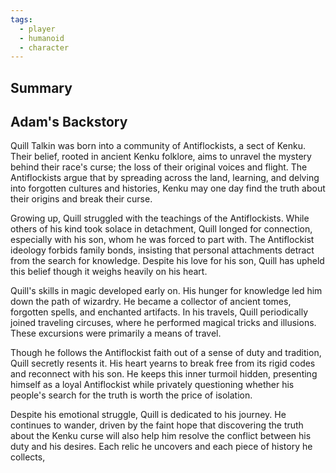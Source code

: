 ```yaml
---
tags:
  - player
  - humanoid
  - character
---
```

## Summary

## Adam's Backstory

Quill Talkin was born into a community of Antiflockists, a sect of Kenku. Their belief, rooted in ancient Kenku folklore, aims to unravel the mystery behind their race's curse; the loss of their original voices and flight. The Antiflockists argue that by spreading across the land, learning, and delving into forgotten cultures and histories, Kenku may one day find the truth about their origins and break their curse.

Growing up, Quill struggled with the teachings of the Antiflockists. While others of his kind took solace in detachment, Quill longed for connection, especially with his son, whom he was forced to part with. The Antiflockist ideology forbids family bonds, insisting that personal attachments detract from the search for knowledge. Despite his love for his son, Quill has upheld this belief though it weighs heavily on his heart.

Quill's skills in magic developed early on. His hunger for knowledge led him down the path of wizardry. He became a collector of ancient tomes, forgotten spells, and enchanted artifacts. In his travels, Quill periodically joined traveling circuses, where he performed magical tricks and illusions. These excursions were primarily a means of travel.

Though he follows the Antiflockist faith out of a sense of duty and tradition, Quill secretly resents it. His heart yearns to break free from its rigid codes and reconnect with his son. He keeps this inner turmoil hidden, presenting himself as a loyal Antiflockist while privately questioning whether his people's search for the truth is worth the price of isolation.

Despite his emotional struggle, Quill is dedicated to his journey. He continues to wander, driven by the faint hope that discovering the truth about the Kenku curse will also help him resolve the conflict between his duty and his desires. Each relic he uncovers and each piece of history he collects,
